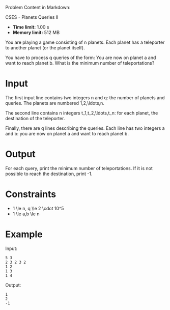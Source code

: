 Problem Content in Markdown:


CSES \- Planets Queries II




* **Time limit:** 1\.00 s
* **Memory limit:** 512 MB




You are playing a game consisting of n planets. Each planet has a teleporter to another planet (or the planet itself).


You have to process q queries of the form: You are now on planet a and want to reach planet b. What is the minimum number of teleportations?


Input
=====


The first input line contains two integers n and q: the number of planets and queries. The planets are numbered 1,2,\\ldots,n.


The second line contains n integers t\_1,t\_2,\\ldots,t\_n: for each planet, the destination of the teleporter.


Finally, there are q lines describing the queries. Each line has two integers a and b: you are now on planet a and want to reach planet b.


Output
======


For each query, print the minimum number of teleportations. If it is not possible to reach the destination, print \-1.


Constraints
===========


* 1 \\le n, q \\le 2 \\cdot 10^5
* 1 \\le a,b \\le n


Example
=======


Input:



```
5 3
2 3 2 3 2
1 2
1 3
1 4

```

Output:



```
1
2
-1

```
 
